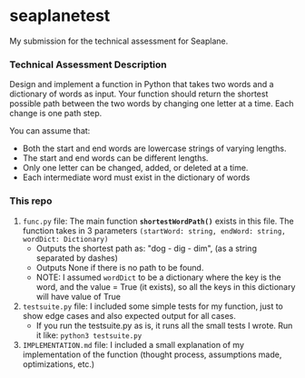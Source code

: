 # seaplanetest
My submission for the technical assessment for Seaplane.

### Technical Assessment Description 

Design and implement a function in Python that takes two words and a dictionary of words as input. 
Your function should return the shortest possible path between the two words by changing one letter at a time. Each change is one path step.

You can assume that:

* Both the start and end words are lowercase strings of varying lengths.
* The start and end words can be different lengths.
* Only one letter can be changed, added, or deleted at a time.
* Each intermediate word must exist in the dictionary of words

### This repo

1. `func.py` file: The main function **`shortestWordPath()`** exists in this file. The function takes in 3 parameters `(startWord: string, endWord: string, wordDict: Dictionary)`
    * Outputs the shortest path as: "dog - dig - dim", (as a string separated by dashes)
    * Outputs None if there is no path to be found.
    * NOTE: I assumed `wordDict` to be a dictionary where the key is the word, and the value = True (it exists), so all the keys in this dictionary will have value of True
2. `testsuite.py` file: I included some simple tests for my function, just to show edge cases and also expected output for all cases.
    * If you run the testsuite.py as is, it runs all the small tests I wrote. Run it like: `python3 testsuite.py`
3. `IMPLEMENTATION.md` file: I included a small explanation of my implementation of the function (thought process, assumptions made, optimizations, etc.)
